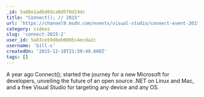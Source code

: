 ```yaml
---
_id: 5a88e1adbd6dca0d5f0d24dc
title: "Connect(); // 2015"
url: 'https://channel9.msdn.com/events/visual-studio/connect-event-2015'
category: videos
slug: 'connect-2015-2'
user_id: 5a83ce59d6eb0005c4ecda2c
username: 'bill-s'
createdOn: '2015-12-10T21:59:49.000Z'
tags: []
---
```


A year ago Connect(); started the journey for a new Microsoft for developers, unveiling the future of an open source .NET on Linux and Mac, and a free Visual Studio for targeting any device and any OS.
